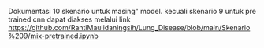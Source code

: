 Dokumentasi 10 skenario untuk masing" model.
kecuali skenario 9 untuk pre trained cnn dapat diakses melalui link <a href><https://github.com/RantiMaulidaningsih/Lung_Disease/blob/main/Skenario%209/mix-pretrained.ipynb>
